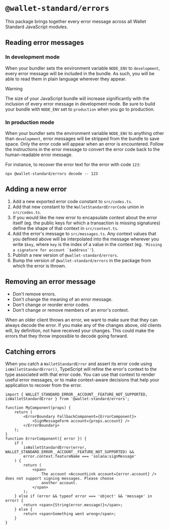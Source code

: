 # `@wallet-standard/errors`

This package brings together every error message across all Wallet Standard JavaScript modules.

## Reading error messages

### In development mode

When your bundler sets the environment variable `NODE_ENV` to `development`, every error message will be included in the bundle. As such, you will be able to read them in plain language wherever they appear.

> [!WARNING]
> The size of your JavaScript bundle will increase significantly with the inclusion of every error message in development mode. Be sure to build your bundle with `NODE_ENV` set to `production` when you go to production.

### In production mode

When your bundler sets the environment variable `NODE_ENV` to anything other than `development`, error messages will be stripped from the bundle to save space. Only the error code will appear when an error is encountered. Follow the instructions in the error message to convert the error code back to the human-readable error message.

For instance, to recover the error text for the error with code `123`:

```shell
npx @wallet-standard/errors decode -- 123
```

## Adding a new error

1. Add a new exported error code constant to `src/codes.ts`.
2. Add that new constant to the `WalletStandardErrorCode` union in `src/codes.ts`.
3. If you would like the new error to encapsulate context about the error itself (eg. the public keys for which a transaction is missing signatures) define the shape of that context in `src/context.ts`.
4. Add the error's message to `src/messages.ts`. Any context values that you defined above will be interpolated into the message wherever you write `$key`, where `key` is the index of a value in the context (eg. ``'Missing a signature for account `$address`'``).
5. Publish a new version of `@wallet-standard/errors`.
6. Bump the version of `@wallet-standard/errors` in the package from which the error is thrown.

## Removing an error message

-   Don't remove errors.
-   Don't change the meaning of an error message.
-   Don't change or reorder error codes.
-   Don't change or remove members of an error's context.

When an older client throws an error, we want to make sure that they can always decode the error. If you make any of the changes above, old clients will, by definition, not have received your changes. This could make the errors that they throw impossible to decode going forward.

## Catching errors

When you catch a `WalletStandardError` and assert its error code using `isWalletStandardError()`, TypeScript will refine the error's context to the type associated with that error code. You can use that context to render useful error messages, or to make context-aware decisions that help your application to recover from the error.

```tsx
import { WALLET_STANDARD_ERROR__ACCOUNT__FEATURE_NOT_SUPPORTED, isWalletStandardError } from '@wallet-standard/errors';

function MyComponent(props) {
    return (
        <ErrorBoundary FallbackComponent={ErrorComponent}>
            <SignMessageForm account={props.account} />
        </ErrorBoundary>
    );
}
function ErrorComponent({ error }) {
    if (
        isWalletStandardError(error, WALLET_STANDARD_ERROR__ACCOUNT__FEATURE_NOT_SUPPORTED) &&
        error.context.featureName === 'solana:signMessage'
    ) {
        return (
            <span>
                The account <AccountLink account={error.account} /> does not support signing messages. Please choose
                another account.
            </span>
        );
    } else if (error && typeof error === 'object' && 'message' in error) {
        return <span>{String(error.message)}</span>;
    } else {
        return <span>Something went wrong</span>;
    }
}
```
